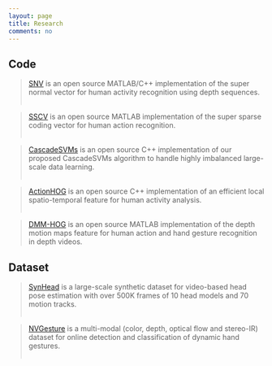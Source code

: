 ```yaml
---
layout: page
title: Research
comments: no
---
```


## Code

> [SNV](https://github.com/xiaodongyang/SNV) is an open source MATLAB/C++ implementation of the super normal vector for human activity recognition using depth sequences.
<br><br>

> [SSCV](https://github.com/xiaodongyang/SSCV) is an open source MATLAB implementation of the super sparse coding vector for human action recognition.
<br><br>

> [CascadeSVMs](https://github.com/xiaodongyang/CascadeSVMs) is an open source C++ implementation of our proposed CascadeSVMs algorithm to handle highly imbalanced large-scale data learning.
<br><br>

> [ActionHOG](https://github.com/xiaodongyang/ActionHOG) is an open source C++ implementation of an efficient local spatio-temporal feature for human activity analysis.
<br><br>

> [DMM-HOG](/code/dmm-hog) is an open source MATLAB implementation of the depth motion maps feature for human action and hand gesture recognition in depth videos.

## Dataset

> [SynHead](https://research.nvidia.com/publication/dynamic-facial-analysis-bayesian-filtering-recurrent-neural-networks) is a large-scale synthetic dataset for video-based head pose estimation with over 500K frames of 10 head models and 70 motion tracks. 
<br><br>

> [NVGesture](https://research.nvidia.com/publication/online-detection-and-classification-dynamic-hand-gestures-recurrent-3d-convolutional) is a multi-modal (color, depth, optical flow and stereo-IR) dataset for online detection and classification of dynamic hand gestures.
<br><br>

 

